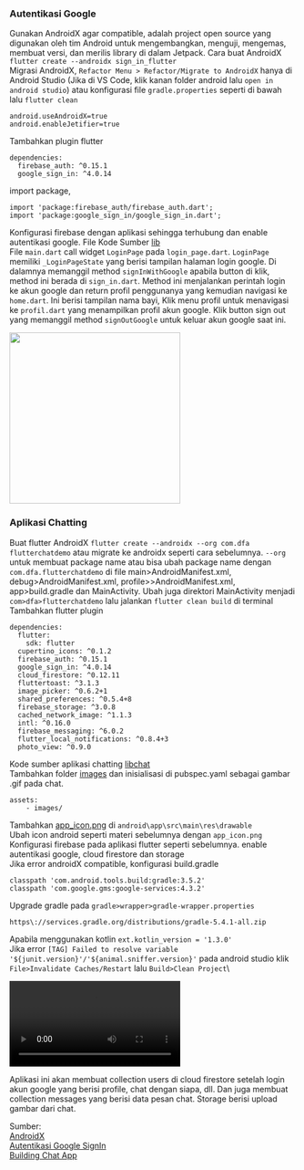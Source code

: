 ### Autentikasi Google
Gunakan AndroidX agar compatible, adalah project open source yang digunakan oleh tim Android untuk mengembangkan, menguji, mengemas, membuat versi, dan merilis library di dalam Jetpack.
Cara buat AndroidX `flutter create --androidx sign_in_flutter`\
Migrasi AndroidX, `Refactor Menu > Refactor/Migrate to AndroidX` hanya di Android Studio (Jika di VS Code, klik kanan folder android lalu `open in android studio`) atau konfigurasi file `gradle.properties` seperti di bawah lalu `flutter clean`
```
android.useAndroidX=true
android.enableJetifier=true
```
Tambahkan plugin flutter
```
dependencies:
  firebase_auth: ^0.15.1
  google_sign_in: ^4.0.14
```
import package,
```
import 'package:firebase_auth/firebase_auth.dart';
import 'package:google_sign_in/google_sign_in.dart';
```
Konfigurasi firebase dengan aplikasi sehingga terhubung dan enable autentikasi google. 
File Kode Sumber [lib](https://github.com/Fourthten/praxis-academy/tree/master/novice/03-03/kasus/lib_autentikasi)\
File `main.dart` call widget `LoginPage` pada `login_page.dart`. 
`LoginPage` memiliki `_LoginPageState` yang berisi tampilan halaman login google. 
Di dalamnya memanggil method `signInWithGoogle` apabila button di klik, method ini berada di `sign_in.dart`. 
Method ini menjalankan perintah login ke akun google dan return profil penggunanya yang kemudian navigasi ke `home.dart`. 
Ini berisi tampilan nama bayi, Klik menu profil untuk menavigasi ke `profil.dart` yang menampilkan profil akun google. 
Klik button sign out yang memanggil method `signOutGoogle` untuk keluar akun google saat ini. 

<img src="https://github.com/Fourthten/praxis-academy/blob/master/novice/03-03/kasus/record/autentikasi.gif" width="300">

### Aplikasi Chatting
Buat flutter AndroidX `flutter create --androidx --org com.dfa flutterchatdemo` atau migrate ke androidx seperti cara sebelumnya. 
`--org` untuk membuat package name atau bisa ubah package name dengan `com.dfa.flutterchatdemo` di file main>AndroidManifest.xml, debug>AndroidManifest.xml, 
profile>>AndroidManifest.xml, app>build.gradle dan MainActivity. Ubah juga direktori MainActivity menjadi `com>dfa>flutterchatdemo` lalu jalankan `flutter clean build` di terminal\
Tambahkan flutter plugin
```
dependencies:
  flutter:
    sdk: flutter
  cupertino_icons: ^0.1.2
  firebase_auth: ^0.15.1
  google_sign_in: ^4.0.14
  cloud_firestore: ^0.12.11
  fluttertoast: ^3.1.3
  image_picker: ^0.6.2+1
  shared_preferences: ^0.5.4+8
  firebase_storage: ^3.0.8
  cached_network_image: ^1.1.3
  intl: ^0.16.0
  firebase_messaging: ^6.0.2
  flutter_local_notifications: ^0.8.4+3
  photo_view: ^0.9.0
```
Kode sumber aplikasi chatting [libchat](https://github.com/Fourthten/praxis-academy/tree/master/novice/03-03/kasus/lib_chat)\
Tambahkan folder [images](https://github.com/Fourthten/praxis-academy/tree/master/novice/03-03/kasus/images_gif) dan inisialisasi di pubspec.yaml sebagai gambar .gif pada chat.
```
assets:
    - images/
```
Tambahkan [app_icon.png](https://github.com/Fourthten/praxis-academy/blob/master/novice/03-03/kasus/app_icon.png) di `android\app\src\main\res\drawable`\
Ubah icon android seperti materi sebelumnya dengan `app_icon.png`\
Konfigurasi firebase pada aplikasi flutter seperti sebelumnya. enable autentikasi google, cloud firestore dan storage\
Jika error androidX compatible, konfigurasi build.gradle
```
classpath 'com.android.tools.build:gradle:3.5.2'
classpath 'com.google.gms:google-services:4.3.2'
```
Upgrade gradle pada `gradle>wrapper>gradle-wrapper.properties`
```
https\://services.gradle.org/distributions/gradle-5.4.1-all.zip
```
Apabila menggunakan kotlin `ext.kotlin_version = '1.3.0'`\
Jika error `[TAG] Failed to resolve variable '${junit.version}'/'${animal.sniffer.version}'` pada android studio klik `File>Invalidate Caches/Restart` lalu `Build>Clean Project`\

<video width="300" autoplay loop>
  <source src="https://github.com/Fourthten/praxis-academy/blob/master/novice/03-03/kasus/record/chatting.mp4" type="video/mp4">
  Your browser does not support the video tag.
</video>

Aplikasi ini akan membuat collection users di cloud firestore setelah login akun google yang berisi profile, chat dengan siapa, dll. 
Dan juga membuat collection messages yang berisi data pesan chat. Storage berisi upload gambar dari chat. 


Sumber:\
[AndroidX](https://developer.android.com/jetpack/androidx?hl=id)\
[Autentikasi Google SignIn](https://medium.com/flutter-community/flutter-implementing-google-sign-in-71888bca24ed)\
[Building Chat App](https://medium.com/flutter-community/building-a-chat-app-with-flutter-and-firebase-from-scratch-9eaa7f41782e)
